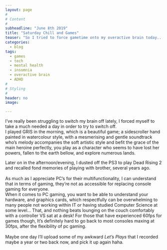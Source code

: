 ```yaml
---
layout: page
#
# Content
#
subheadline: "June 8th 2019"
title: "Saturday Chill and Games"
teaser: "So I tried to force gametime onto my overactive brain today..."
categories:
  - blog
tags:
  - games
  - tech
  - mental health
  - insomnia
  - overactive brain
  - ADHD
#
# Styling
#
header: no
image:

---
```

I’ve really been struggling to switch my brain off lately, I forced myself to take a much needed a day in order to try to switch off. <br/>
I played GRIS in the morning, which is a beautiful game; a sidescroller hand painted in watercolour style, with a mesmerising and gentle soundtrack who’s melody  accompanies the soft artistic style and befit the grace of the main heroine perfectly, you play as a character who seems to have lost her powers, fallen to the earth bellow, and explore numerous lands. <br/> 

Later on in the afternoon/evening, I dusted off the PS3 to play Dead Rising 2 and recalled fond memories of playing with brother, several years ago. <br/>
<br/>
As much as I appreciate PC’s for their multifunctionality, I can understand that in terms of gaming, they’re not as accessible for replacing console gaming for everyone. <br/> 
When it comes to PC gaming, you want to be able to understand your hardware, and graphics cards, which respectfully can be overwhelming to many people not working within IT or having studied Computer Science at some level… That, and nothing beats lounging on the couch comfortably with a controller VS sat at a desk! For those that have experienced 60fps for games though, It’s definitely hard to go back to most consoles maxing at 30fps, after the flexibility of pc gaming. <br/>
<br/> 
Maybe one day I’ll upload some of my awkward *Let’s Plays* that I recorded maybe a year or two back now, and pick it up again haha.
